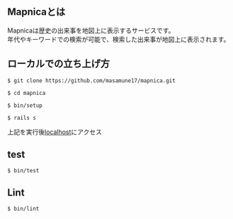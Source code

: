 ## Mapnicaとは
Mapnicaは歴史の出来事を地図上に表示するサービスです。<br>
年代やキーワードでの検索が可能で、検索した出来事が地図上に表示されます。

## ローカルでの立ち上げ方

```
$ git clone https://github.com/masamune17/mapnica.git
```

```
$ cd mapnica
```

```
$ bin/setup
```

```
$ rails s
```

上記を実行後[localhost](http://localhost:3000/)にアクセス

## test

```
$ bin/test
```

## Lint
```
$ bin/lint
```
